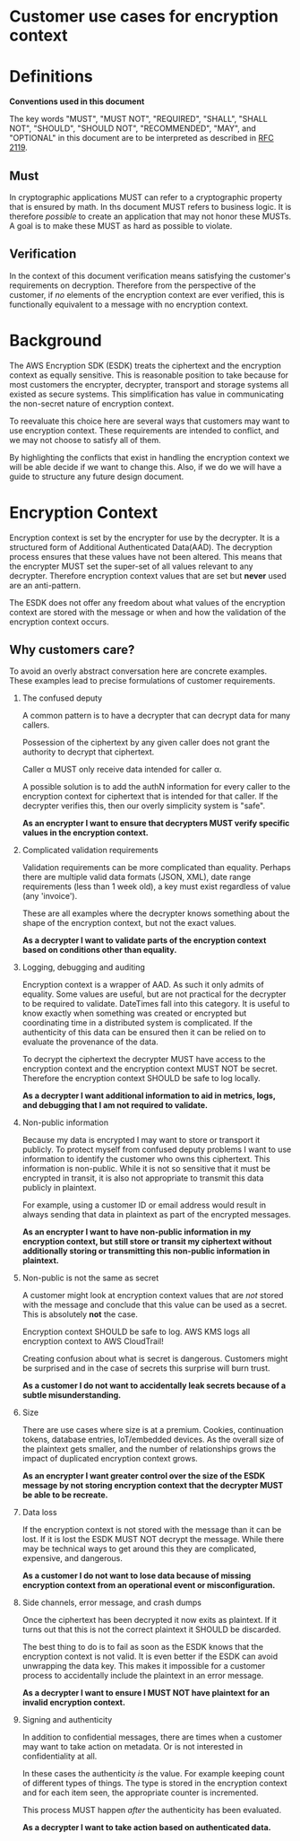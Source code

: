 [//]: # "Copyright Amazon.com Inc. or its affiliates. All Rights Reserved."
[//]: # "SPDX-License-Identifier: CC-BY-SA-4.0"

# Customer use cases for encryption context

# Definitions

**Conventions used in this document**

The key words "MUST", "MUST NOT", "REQUIRED", "SHALL", "SHALL NOT", "SHOULD",
"SHOULD NOT", "RECOMMENDED", "MAY", and "OPTIONAL" in this document are to be
interpreted as described in [RFC 2119](https://tools.ietf.org/html/rfc2119).

## Must

In cryptographic applications MUST
can refer to a cryptographic property
that is ensured by math.
In ths document MUST refers to business logic.
It is therefore _possible_ to create
an application that may not honor these MUSTs.
A goal is to make these MUST
as hard as possible to violate.

## Verification

In the context of this document verification means
satisfying the customer's requirements on decryption.
Therefore from the perspective of the customer,
if _no_ elements of the encryption context are ever verified,
this is functionally equivalent to a message with no encryption context.

# Background

The AWS Encryption SDK (ESDK) treats
the ciphertext and the encryption context as equally sensitive.
This is reasonable position to take
because for most customers the encrypter, decrypter, transport and storage systems
all existed as secure systems.
This simplification has value
in communicating the non-secret nature of encryption context.

To reevaluate this choice here are
several ways that customers
may want to use encryption context.
These requirements are intended to conflict,
and we may not choose to satisfy all of them.

By highlighting the conflicts that exist
in handling the encryption context
we will be able decide if we want to change this.
Also, if we do we will have a guide
to structure any future design document.

# Encryption Context

Encryption context is set by the encrypter
for use by the decrypter.
It is a structured form of Additional Authenticated Data(AAD).
The decryption process ensures
that these values have not been altered.
This means that the encrypter MUST
set the super-set of all values
relevant to any decrypter.
Therefore encryption context values
that are set but **never** used are an anti-pattern.

The ESDK does not offer any freedom
about what values of the encryption context
are stored with the message or when and how
the validation of the encryption context occurs.

## Why customers care?

To avoid an overly abstract conversation
here are concrete examples.
These examples lead to
precise formulations of customer requirements.

1. The confused deputy

   A common pattern is
   to have a decrypter
   that can decrypt data for many callers.

   Possession of the ciphertext
   by any given caller
   does not grant the authority
   to decrypt that ciphertext.

   Caller α MUST only
   receive data intended for caller α.

   A possible solution is to add
   the authN information for every caller
   to the encryption context
   for ciphertext that is intended for that caller.
   If the decrypter verifies this,
   then our overly simplicity system is "safe".

   **As an encrypter I want to ensure
   that decrypters MUST verify
   specific values in the encryption context.**

1. Complicated validation requirements

   Validation requirements can be more complicated than equality.
   Perhaps there are multiple valid data formats (JSON, XML),
   date range requirements (less than 1 week old),
   a key must exist regardless of value (any 'invoice').

   These are all examples where the decrypter knows something
   about the shape of the encryption context,
   but not the exact values.

   **As a decrypter I want to validate
   parts of the encryption context
   based on conditions other than equality.**

1. Logging, debugging and auditing

   Encryption context is a wrapper of AAD.
   As such it only admits of equality.
   Some values are useful,
   but are not practical for the decrypter
   to be required to validate.
   DateTimes fall into this category.
   It is useful to know exactly when
   something was created or encrypted
   but coordinating time in a distributed system is complicated.
   If the authenticity of this data
   can be ensured then it can be relied on
   to evaluate the provenance of the data.

   To decrypt the ciphertext the decrypter MUST
   have access to the encryption context
   and the encryption context MUST NOT be secret.
   Therefore the encryption context SHOULD be safe to log locally.

   **As a decrypter I want additional information
   to aid in metrics, logs, and debugging
   that I am not required to validate.**

1. Non-public information

   Because my data is encrypted
   I may want to store or transport it publicly.
   To protect myself from confused deputy problems
   I want to use information to identify
   the customer who owns this ciphertext.
   This information is non-public.
   While it is not so sensitive that it
   must be encrypted in transit,
   it is also not appropriate to
   transmit this data publicly in plaintext.

   For example, using a customer ID
   or email address would result
   in always sending that data
   in plaintext as part of the
   encrypted messages.

   **As an encrypter I want
   to have non-public information
   in my encryption context,
   but still store or transit
   my ciphertext without
   additionally storing or transmitting
   this non-public information
   in plaintext.**

1. Non-public is not the same as secret

   A customer might look at encryption context values
   that are _not_ stored with the message
   and conclude that this value
   can be used as a secret.
   This is absolutely **not** the case.

   Encryption context SHOULD be safe to log.
   AWS KMS logs all encryption context
   to AWS CloudTrail!

   Creating confusion about
   what is secret is dangerous.
   Customers might be surprised
   and in the case of secrets
   this surprise will burn trust.

   **As a customer I do not want to
   accidentally leak secrets
   because of a subtle misunderstanding.**

1. Size

   There are use cases where size is at a premium.
   Cookies, continuation tokens, database entries,
   IoT/embedded devices.
   As the overall size of the plaintext gets smaller,
   and the number of relationships grows
   the impact of duplicated encryption context grows.

   **As an encrypter I want greater control
   over the size of the ESDK message
   by not storing encryption context
   that the decrypter MUST be able to be recreate.**

1. Data loss

   If the encryption context is not stored
   with the message than it can be lost.
   If it is lost the ESDK MUST NOT decrypt the message.
   While there may be technical ways
   to get around this they are complicated, expensive, and dangerous.

   **As a customer I do not want to lose data
   because of missing encryption context
   from an operational event or misconfiguration.**

1. Side channels, error message, and crash dumps

   Once the ciphertext has been decrypted
   it now exits as plaintext.
   If it turns out that this
   is not the correct plaintext
   it SHOULD be discarded.

   The best thing to do is to
   fail as soon as the ESDK knows
   that the encryption context
   is not valid.
   It is even better if the ESDK can avoid
   unwrapping the data key.
   This makes it impossible
   for a customer process to accidentally
   include the plaintext in an error message.

   **As a decrypter I want to ensure
   I MUST NOT have plaintext
   for an invalid encryption context.**

1. Signing and authenticity

   In addition to confidential messages,
   there are times when a customer may
   want to take action on metadata.
   Or is not interested in confidentiality at all.

   In these cases the authenticity _is_ the value.
   For example keeping count of different types of things.
   The type is stored in the encryption context
   and for each item seen,
   the appropriate counter is incremented.

   This process MUST happen _after_ the authenticity
   has been evaluated.

   **As a decrypter I want to take action
   based on authenticated data.**
